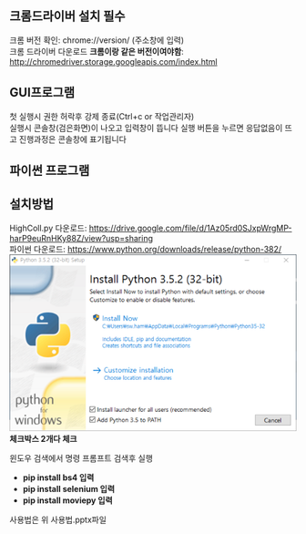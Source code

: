 ## 크롬드라이버 설치 필수
 크롬 버전 확인: chrome://version/ (주소창에 입력)   
 크롬 드라이버 다운로드 **크롬이랑 같은 버전이여야함**: http://chromedriver.storage.googleapis.com/index.html
   
## GUI프로그램           
 첫 실행시 권한 허락후 강제 종료(Ctrl+c or 작업관리자)    
 실행시 콘솔창(검은화면)이 나오고 입력창이 뜹니다 실행 버튼을 누르면 응답없음이 뜨고 진행과정은 콘솔창에 표기됩니다   

## 파이썬 프로그램
## 설치방법
HighColl.py 다운로드: https://drive.google.com/file/d/1Az05rd0SJxpWrgMP-harP9euRnHKy88Z/view?usp=sharing   
파이썬 다운로드: https://www.python.org/downloads/release/python-382/   
![다운로드](./img.png)   
**체크박스 2개다 체크**

윈도우 검색에서 명령 프롬프트 검색후 실행      
- **pip install bs4 입력**   
- **pip install selenium 입력**   
- **pip install moviepy 입력**   


사용법은 위 사용법.pptx파일 
